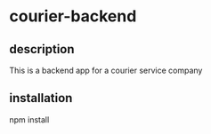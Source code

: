 # courier-backend

## description
This is a backend app for a courier service company


## installation
npm install
